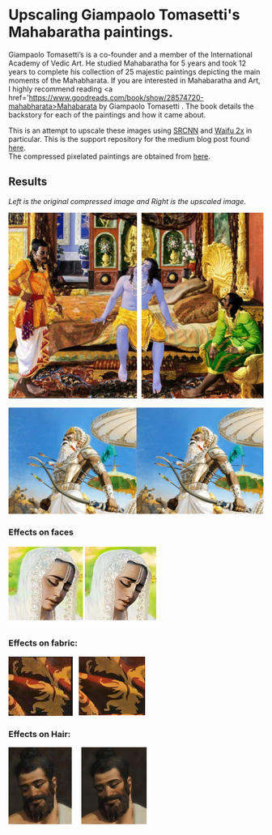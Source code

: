 # Upscaling Giampaolo Tomasetti's Mahabaratha paintings.
Giampaolo Tomasetti’s is a co-founder and a member of the International Academy of Vedic Art. He studied Mahabaratha for 5 years and took 12 years to complete his collection of 25 majestic paintings depicting the main moments of the Mahabharata.
If you are interested in Mahabaratha and Art, I highly recommend reading <a href='https://www.goodreads.com/book/show/28574720-mahabharata>Mahabarata by Giampaolo Tomasetti </a>. The book details the backstory for each of the paintings and how it came about.

This is an attempt to upscale these images using <a href='https://arxiv.org/pdf/1501.00092.pdf'>SRCNN</a> and <a href='https://github.com/nagadomi/waifu2x'>Waifu 2x</a> in particular.
This is the support repository for the medium blog post found <a href='https://medium.com/@adiamaankeerthi/unleashing-a-neural-network-trained-in-anime-art-onto-mahabaratha-paintings-3236f56beed4'>here</a>.<br>
The compressed pixelated paintings are obtained from <a href='https://atmanirvana.com/mahabharata-in-painting/'>here</a>.<br>

## Results
<i>Left is the original compressed image and Right is the upscaled image.</i>

![The Choice](combined/the_choice_combined.png)

![The Fallen Hero](combined/the_fallen_hero_cropped.png)

### Effects on faces
![Kunti Devi's face from the painting Kunti and Karna](combined/kunti_devi_face_comparison.png)

### Effects on fabric:
![](combined/fabric_tent_comparison.png)

### Effects on Hair:
![](combined/bheesma_hair_comparison.png)


